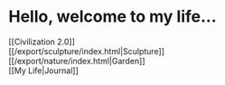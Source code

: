 # Hello, welcome to my life...

[[Civilization 2.0]]  
[[/export/sculpture/index.html|Sculpture]]  
[[/export/nature/index.html|Garden]]  
[[My Life|Journal]]  
